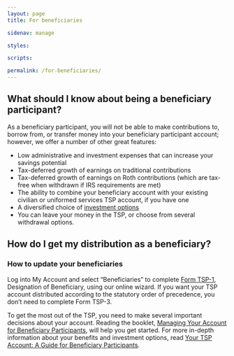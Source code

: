 ```yaml
---
layout: page
title: For beneficiaries

sidenav: manage

styles:

scripts:

permalink: /for-beneficiaries/
---
```

<h2>What should I know about being a beneficiary participant?</h2>

<p>As a beneficiary participant, you will not be able to make contributions to, borrow from, or transfer money into your beneficiary participant account; however, we offer a number of other great features:</p>

<ul>
  <li>Low administrative and investment expenses that can increase your savings potential</li>
  <li>Tax-deferred growth of earnings on traditional contributions </li>
  <li>Tax-deferred growth of earnings on Roth contributions (which are tax-free when withdrawn if IRS requirements are met) </li>
  <li>The ability to combine your beneficiary account with your existing civilian or uniformed services TSP account, if you have one </li>
  <li>A diversified choice of <a href="javascript:void(0)">investment options</a></li>
  <li>You can leave your money in the TSP, or choose from several withdrawal options.</li>
</ul>

## How do I get my distribution as a beneficiary?

<div class="usa-alert usa-alert-info" >
  <div class="usa-alert-body"><h3 class="usa-alert-heading">How to update your beneficiaries</h3>
  <p class="usa-alert-text">Log into My Account and select “Beneficiaries” to complete <a href="">Form TSP-1</a>, <span class="italic">Designation of Beneficiary</span>, using our online wizard. If you want your TSP account distributed according to the <span data-term="statutory order of precedence" class="js-glossary-toggle term term-end">statutory order of precedence</span>, you don’t need to complete Form TSP-3.</p>
  </div>
</div>

To get the most out of the TSP, you need to make several important decisions about your account. Reading the booklet, <a href="/PDF/forms/tspbk32.pdf" class="pdfLink" title="PDF file opens in new tab"><span class="italic">Managing Your Account for Beneficiary Participants</span></a>, will help you get started. For more in-depth information about your benefits and investment options, read <a href="/PDF/forms/tspbk33.pdf" class="pdfLink" title="PDF file opens in new tab"><span class="italic">Your TSP Account: A Guide for Beneficiary Participants</span></a>.
<!-- CONTENT END -->
